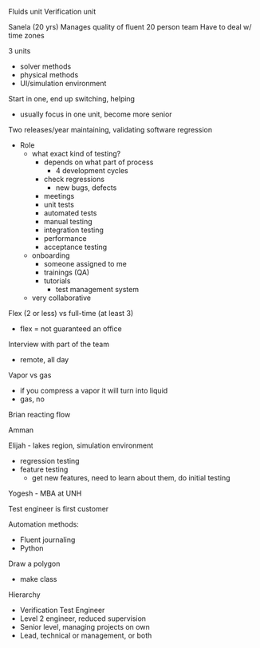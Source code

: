 Fluids unit
Verification unit

Sanela (20 yrs)
Manages quality of fluent
20 person team
Have to deal w/ time zones

3 units
- solver methods
- physical methods
- UI/simulation environment

Start in one, end up switching, helping
- usually focus in one unit, become more senior

Two releases/year
maintaining, validating software
regression

- Role
	- what exact kind of testing?
		- depends on what part of process
			- 4 development cycles
		- check regressions
			- new bugs, defects
		- meetings
		- unit tests
		- automated tests
		- manual testing
		- integration testing
		- performance
		- acceptance testing
	- onboarding
		- someone assigned to me
		- trainings (QA)
		- tutorials
			- test management system
	- very collaborative

Flex (2 or less) vs full-time (at least 3)
- flex = not guaranteed an office

Interview with part of the team
- remote, all day

Vapor vs gas
* if you compress a vapor it will turn into liquid
* gas, no

Brian reacting flow

Amman

Elijah - lakes region, simulation environment
* regression testing
* feature testing
	* get new features, need to learn about them, do initial testing

Yogesh - MBA at UNH

Test engineer is first customer

Automation methods:
* Fluent journaling
* Python

Draw a polygon
* make class

Hierarchy

* Verification Test Engineer
* Level 2 engineer, reduced supervision
* Senior level, managing projects on own
* Lead, technical or management, or both